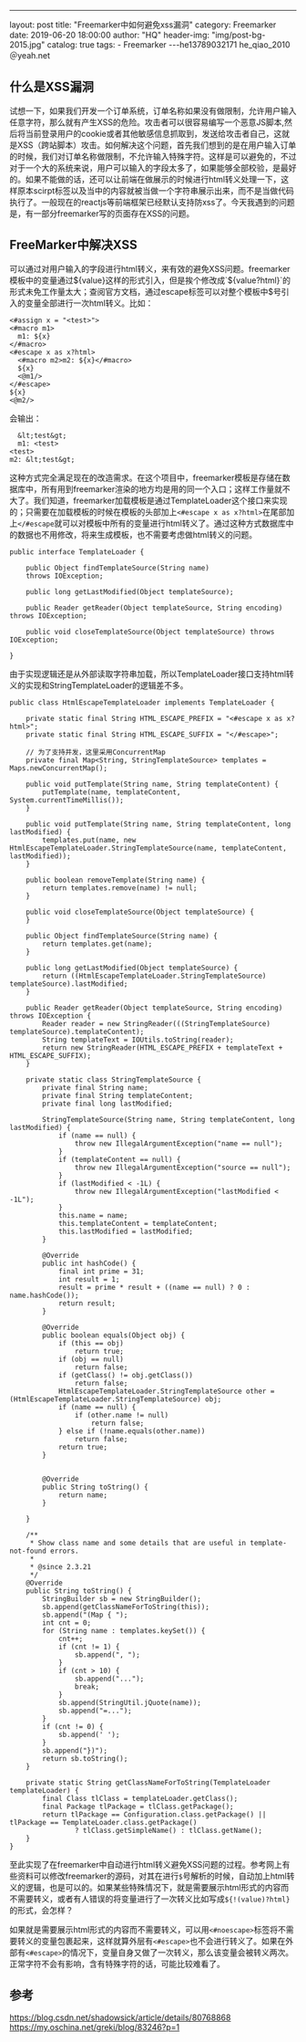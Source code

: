 ---
layout:     post
title:      "Freemarker中如何避免xss漏洞"
category:   Freemarker
date:       2019-06-20 18:00:00
author:     "HQ"
header-img: "img/post-bg-2015.jpg"
catalog: true
tags:
    - Freemarker
---he13789032171
he_qiao_2010＠yeah.net
## 什么是XSS漏洞
试想一下，如果我们开发一个订单系统，订单名称如果没有做限制，允许用户输入任意字符，那么就有产生XSS的危险。攻击者可以很容易编写一个恶意JS脚本,然后将当前登录用户的cookie或者其他敏感信息抓取到，发送给攻击者自己，这就是XSS（跨站脚本）攻击。如何解决这个问题，首先我们想到的是在用户输入订单的时候，我们对订单名称做限制，不允许输入特殊字符。这样是可以避免的，不过对于一个大的系统来说，用户可以输入的字段太多了，如果能够全部校验，是最好的。如果不能做的话，还可以让前端在做展示的时候进行html转义处理一下，这样原本scirpt标签以及当中的内容就被当做一个字符串展示出来，而不是当做代码执行了。一般现在的reactjs等前端框架已经默认支持防xss了。今天我遇到的问题是，有一部分freemarker写的页面存在XSS的问题。

## FreeMarker中解决XSS
可以通过对用户输入的字段进行html转义，来有效的避免XSS问题。freemarker模板中的变量通过${value}这样的形式引入，但是挨个修改成`${value?html}`的形式未免工作量太大；查阅官方文档，通过escape标签可以对整个模板中$号引入的变量全部进行一次html转义。比如：
```
<#assign x = "<test>">
<#macro m1>
  m1: ${x}
</#macro>
<#escape x as x?html>
  <#macro m2>m2: ${x}</#macro>
  ${x}
  <@m1/>
</#escape>
${x}
<@m2/>
```
会输出：
```
  &lt;test&gt;
  m1: <test>
<test>
m2: &lt;test&gt;
```

这种方式完全满足现在的改造需求。在这个项目中，freemarker模板是存储在数据库中，所有用到freemarker渲染的地方均是用的同一个入口；这样工作量就不大了。我们知道，freemarker加载模板是通过TemplateLoader这个接口来实现的；只需要在加载模板的时候在模板的头部加上`<#escape x as x?html>`在尾部加上`</#escape`就可以对模板中所有的变量进行html转义了。通过这种方式数据库中的数据也不用修改，将来生成模板，也不需要考虑做html转义的问题。

```
public interface TemplateLoader {
	
    public Object findTemplateSource(String name)
    throws IOException;

    public long getLastModified(Object templateSource);
  
    public Reader getReader(Object templateSource, String encoding) throws IOException;
 
    public void closeTemplateSource(Object templateSource) throws IOException;
    
}
```
由于实现逻辑还是从外部读取字符串加载，所以TemplateLoader接口支持html转义的实现和StringTemplateLoader的逻辑差不多。

```
public class HtmlEscapeTemplateLoader implements TemplateLoader {

    private static final String HTML_ESCAPE_PREFIX = "<#escape x as x?html>";
    private static final String HTML_ESCAPE_SUFFIX = "</#escape>";

    // 为了支持并发，这里采用ConcurrentMap
    private final Map<String, StringTemplateSource> templates = Maps.newConcurrentMap();

    public void putTemplate(String name, String templateContent) {
        putTemplate(name, templateContent, System.currentTimeMillis());
    }

    public void putTemplate(String name, String templateContent, long lastModified) {
        templates.put(name, new HtmlEscapeTemplateLoader.StringTemplateSource(name, templateContent, lastModified));
    }

    public boolean removeTemplate(String name) {
        return templates.remove(name) != null;
    }

    public void closeTemplateSource(Object templateSource) {
    }

    public Object findTemplateSource(String name) {
        return templates.get(name);
    }

    public long getLastModified(Object templateSource) {
        return ((HtmlEscapeTemplateLoader.StringTemplateSource) templateSource).lastModified;
    }

    public Reader getReader(Object templateSource, String encoding) throws IOException {
        Reader reader = new StringReader(((StringTemplateSource) templateSource).templateContent);
        String templateText = IOUtils.toString(reader);
        return new StringReader(HTML_ESCAPE_PREFIX + templateText + HTML_ESCAPE_SUFFIX);
    }

    private static class StringTemplateSource {
        private final String name;
        private final String templateContent;
        private final long lastModified;

        StringTemplateSource(String name, String templateContent, long lastModified) {
            if (name == null) {
                throw new IllegalArgumentException("name == null");
            }
            if (templateContent == null) {
                throw new IllegalArgumentException("source == null");
            }
            if (lastModified < -1L) {
                throw new IllegalArgumentException("lastModified < -1L");
            }
            this.name = name;
            this.templateContent = templateContent;
            this.lastModified = lastModified;
        }

        @Override
        public int hashCode() {
            final int prime = 31;
            int result = 1;
            result = prime * result + ((name == null) ? 0 : name.hashCode());
            return result;
        }

        @Override
        public boolean equals(Object obj) {
            if (this == obj)
                return true;
            if (obj == null)
                return false;
            if (getClass() != obj.getClass())
                return false;
            HtmlEscapeTemplateLoader.StringTemplateSource other = (HtmlEscapeTemplateLoader.StringTemplateSource) obj;
            if (name == null) {
                if (other.name != null)
                    return false;
            } else if (!name.equals(other.name))
                return false;
            return true;
        }


        @Override
        public String toString() {
            return name;
        }

    }

    /**
     * Show class name and some details that are useful in template-not-found errors.
     *
     * @since 2.3.21
     */
    @Override
    public String toString() {
        StringBuilder sb = new StringBuilder();
        sb.append(getClassNameForToString(this));
        sb.append("(Map { ");
        int cnt = 0;
        for (String name : templates.keySet()) {
            cnt++;
            if (cnt != 1) {
                sb.append(", ");
            }
            if (cnt > 10) {
                sb.append("...");
                break;
            }
            sb.append(StringUtil.jQuote(name));
            sb.append("=...");
        }
        if (cnt != 0) {
            sb.append(' ');
        }
        sb.append("})");
        return sb.toString();
    }

    private static String getClassNameForToString(TemplateLoader templateLoader) {
        final Class tlClass = templateLoader.getClass();
        final Package tlPackage = tlClass.getPackage();
        return tlPackage == Configuration.class.getPackage() || tlPackage == TemplateLoader.class.getPackage()
                ? tlClass.getSimpleName() : tlClass.getName();
    }
}
```
至此实现了在freemarker中自动进行html转义避免XSS问题的过程。参考网上有些资料可以修改freemarker的源码，对其在进行`$`号解析的时候，自动加上html转义的逻辑，也是可以的。如果某些特殊情况下，就是需要展示html形式的内容而不需要转义，或者有人错误的将变量进行了一次转义比如写成`${!(value)?html}`的形式，会怎样？

如果就是需要展示html形式的内容而不需要转义，可以用`<#noescape>`标签将不需要转义的变量包裹起来，这样就算外层有`<#escape>`也不会进行转义了。如果在外部有`<#escape>`的情况下，变量自身又做了一次转义，那么该变量会被转义两次。正常字符不会有影响，含有特殊字符的话，可能比较难看了。

## 参考
https://blog.csdn.net/shadowsick/article/details/80768868
https://my.oschina.net/greki/blog/83246?p=1
